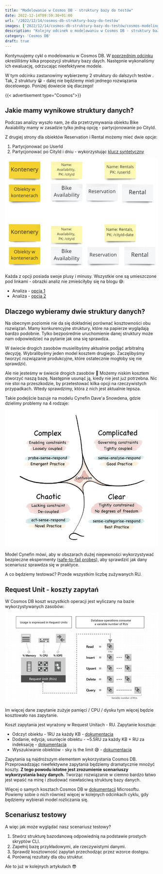 ```yaml
---
title: "Modelowanie w Cosmos DB - struktury bazy do testów"
date: 2022-12-14T09:59:30+01:00
url: '/2022/12/14/cosmos-db-struktury-bazy-do-testów'
images: ['2022/12/14/cosmos-db-struktury-bazy-do-testów/cosmos-modeling.jpg']
description: "Kolejny odcinek o modelowaniu w Cosmos DB - struktury bazy do testów"
category: 'Cosmos DB'
draft: true
---
```


Kontynuujemy cykl o modelowaniu w Cosmos DB. W [poprzednim odcinku](/2022/08/08/cosmos-db-propozycje-struktury-bazy/) określiliśmy kilka propozycji struktury bazy daych. Następnie wykonaliśmy ich ewaluację, odrzucając nieefektywne modele.

W tym odcinku zastanowimy wybierzemy 2 struktury do dalszych testów . Tak, 2 struktury 😀 - dalej nie będziemy mieli jednego rozwiązania docelowego. Poniżej dowiecie się dlaczego!

{{< advertisement type="Cosmos">}}

## Jakie mamy wynikowe struktury danych?

Podczas analizy wyszło nam, że dla przetrzymywania obiektu Bike Avaiability mamy w zasadzie tylko jedną opcję - partycjonowanie po CityId.

Z drugiej strony dla obiektów Reservation i Rental możemy mieć dwie opcje:
1. Partycjonować po UserId
2. Partycjonować po CityId i dniu - wykorzystując [klucz syntetyczny](https://learn.microsoft.com/en-us/azure/cosmos-db/nosql/synthetic-partition-keys)

[![](structures.jpg)](structures.jpg)

Każda z opcji posiada swoje plusy i minusy. Wszystkie one są umieszczone pod linkami - obrazki analiz nie zmieściłyby się na blogu 😅:
- Analiza - [opcja 1](structure-1-assessment.jpg)
- Analiza - [opcja 2](structure-2-assessment.jpg)

## Dlaczego wybieramy dwie struktury danych?

Na obecnym poziomie nie da się dokładniej porównać kosztowności obu rozwiązań. Mamy konkurencyjne struktury, które na papierze wyglądają bardzo podobnie. Tylko bezpośrednie uruchomienie danej struktury może nam odpowiedzieć na pytanie jak ona się sprawdza.

W świecie drogich zasobów musielibyśmy aktualnie podjąć arbitralną decyzję. Wybralibyśmy jeden model kosztem drugiego. Zaczęlibyśmy tworzyć rozwiązanie produkcyjne, które ostatecznie mogłoby się nie sprawdzić.

Ale nie jesteśmy w świecie drogich zasobów 💪 Możemy niskim kosztem stworzyć naszą bazę. Następnie usunąć ją, kiedy nie jest już potrzebna. Nic nie stoi na przeszkodzie, by przetestować kilka opcji na rzeczywistych przypadkach. Wtedy sprawdzimy, która z nich jest aktualnie lepsza. 

Takie podejście bazuje na modelu Cynefin Dave'a Snowdena, gdzie dzielimy problemy na 4 rodzaje:

[![](cynefin.jpg)](cynefin.jpg)

Model Cynefin mówi, aby w obszarach dużej niepewności wykorzystywać bezpieczne ekspermenty ([safe-to-fail probes](https://cynefin.io/wiki/Safe_to_fail_probes)), aby sprawdzić jak dany scenariusz sprawdza się w praktyce. 

A co będziemy testować? Przede wszystkim liczbę zużywanych RU.

## Request Unit - koszty zapytań

W Cosmos DB koszt wszystkich operacji jest wyliczany na bazie wykorzystywanych zasobów:

[![](request-units.png)](request-units.png)

Im więcej dane zapytanie zużyje pamięci / CPU / dysku tym więcej będzie kosztowało nas zapytanie. 

Koszt zapytania jest wyrażony w Request Unitach - RU. Zapytanie kosztuje:

- Odczyt obiektu - 1RU za każdy KB - [dokumentacja](https://learn.microsoft.com/en-us/azure/cosmos-db/optimize-cost-reads-writes#point-reads)
- Dodanie, edycja, usunięcie obiektu - ~5.5RU za każdy KB + RU za indeksację - [dokumentacja](https://learn.microsoft.com/en-us/azure/cosmos-db/optimize-cost-reads-writes#writing-data)
- Wyszukiwanie obiektów - sky is the limit 😅 - [dokumentacja](https://learn.microsoft.com/en-us/azure/cosmos-db/optimize-cost-reads-writes#queries)

Zapytania są najdroższym elementem wykorzystania Cosmos DB. Przeprowadzając nieefektywne zapytania będziemy dramatycznie mnożyć koszty. **Z tego powodu istotne jest zrozumienie scenariuszy wykorzystania bazy danych.** Tworząc rozwiązanie w ciemno bardzo łatwo jest wpaść na minę i zbudować niewłaściwą strukturę bazy danych.

Więcej o samych kosztach Cosmos DB w [dokumentacji](https://learn.microsoft.com/en-us/azure/cosmos-db/request-units) Microsoftu. Powiemy sobie o nich również więcej w kolejnych odcinkach cyklu, gdy będziemy wybierali model rozliczania się.

## Scenariusz testowy

A więc jak może wyglądać nasz scenariusz testowy?

1. Stwórz strukturę bazodanową odpowiednią na podstawie prostych skryptów CLI.
2. Zapełnij bazę przykładowymi, ale rzeczywistymi danymi.
3. Sprawdź kosztowność zapytań przechodząc przez wzorce dostępu.
4. Porównaj rezultaty dla obu struktur.

Ale to już w kolejnych artykułach 😎


